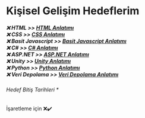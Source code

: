<h1>Kişisel Gelişim Hedeflerim</h1>

<h5>
❌  HTML             >> <a href="https://www.google.com">HTML Anlatımı</a> </br>
❌  CSS              >> <a href="https://www.google.com">CSS Anlatımı</a> </br>
❌  Basit Javascript >> <a href="https://www.google.com">Basit Javascript Anlatımı</a> </br>
❌  C#               >> <a href="https://www.google.com">C# Anlatımı</a> </br>
❌  ASP.NET          >> <a href="https://www.google.com">ASP.NET Anlatımı</a> </br>
❌  Unity            >> <a href="https://www.google.com">Unity Anlatımı</a> </br>
❌  Python           >> <a href="https://www.google.com">Python Anlatımı</a> </br>
❌  Veri Depolama    >> <a href="https://www.google.com">Veri Depolama Anlatımı</a> </br>
</h5>
<h6>
Hedef Bitiş Tarihleri
*
</h6>


İşaretleme için ❌✔️
